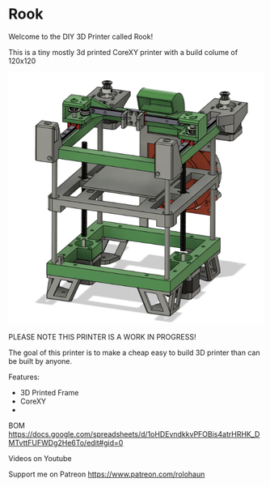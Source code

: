 # Rook
Welcome to the DIY 3D Printer called Rook!

This is a tiny mostly 3d printed CoreXY printer with a build colume of 120x120

![](Build_Photos/rook.png)

PLEASE NOTE THIS PRINTER IS A WORK IN PROGRESS!

The goal of this printer is to make a cheap easy to build 3D printer than can be built by anyone.

Features:

- 3D Printed Frame
- CoreXY
- 

BOM
https://docs.google.com/spreadsheets/d/1oHDEvndkkvPFOBis4atrHRHK_DMTvttFUFWDg2He6To/edit#gid=0

Videos on Youtube


Support me on Patreon
https://www.patreon.com/rolohaun
